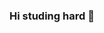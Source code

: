 ### Hi studing hard 👋

<!--
**AnaCouto1409/AnaCouto1409** is a ✨ _special_ ✨ repository because its `README.md` (this file) appears on your GitHub profile.
<i class="devicon-composer-line">
<img src="https://cdn.jsdelivr.net/gh/devicons/devicon/icons/composer/composer-original.svg" />

</i>
Here are some ideas to get you started:

- 😄 Pronouns🉑 ela
- ⚡ Fun fact: working
-->
